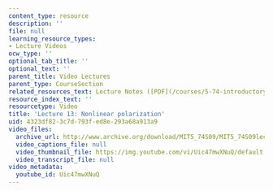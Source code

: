 ```yaml
---
content_type: resource
description: ''
file: null
learning_resource_types:
- Lecture Videos
ocw_type: ''
optional_tab_title: ''
optional_text: ''
parent_title: Video Lectures
parent_type: CourseSection
related_resources_text: Lecture Notes ([PDF](/courses/5-74-introductory-quantum-mechanics-ii-spring-2009/resources/mit5_74s09_lec13))
resource_index_text: ''
resourcetype: Video
title: 'Lecture 13: Nonlinear polarization'
uid: 4323df82-3c7d-793f-ed8e-293a68a913a9
video_files:
  archive_url: http://www.archive.org/download/MIT5_74S09/MIT5_74S09lec13.mp4
  video_captions_file: null
  video_thumbnail_file: https://img.youtube.com/vi/Uic47mwXNuQ/default.jpg
  video_transcript_file: null
video_metadata:
  youtube_id: Uic47mwXNuQ
---
```

